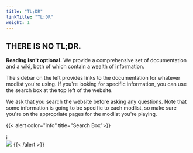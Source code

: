 ```yaml
---
title: "TL;DR"
linkTitle: "TL;DR"
weight: 1
---
```


## THERE IS NO TL;DR.

**Reading isn't optional.** We provide a comprehensive set of documentation and a [wiki](https://wiki.fgsmodlists.com/), both of which contain a wealth of information. 

The sidebar on the left provides links to the documentation for whatever modlist you're using. If you're looking for specific information, you can use the search box at the top left of the website.

We ask that you search the website before asking any questions. Note that some information is going to be specific to each modlist, so make sure you're on the appropriate pages for the modlist you're playing.

{{< alert color="info" title="Search Box">}}
<div class="alert-icon">ℹ️</div>
<img src="https://media.discordapp.net/attachments/1073003583823429804/1131669606981980230/image.png"></img>
{{< /alert >}}